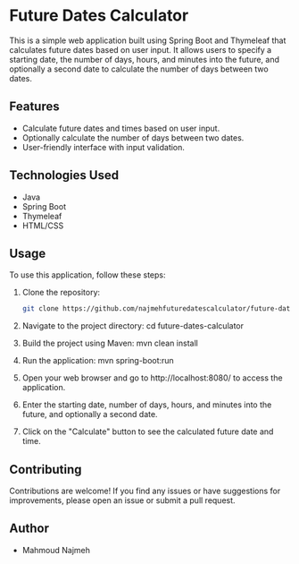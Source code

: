 # Future Dates Calculator

This is a simple web application built using Spring Boot and Thymeleaf that calculates future dates based on user input. It allows users to specify a starting date, the number of days, hours, and minutes into the future, and optionally a second date to calculate the number of days between two dates.

## Features

- Calculate future dates and times based on user input.
- Optionally calculate the number of days between two dates.
- User-friendly interface with input validation.

## Technologies Used

- Java
- Spring Boot
- Thymeleaf
- HTML/CSS

## Usage

To use this application, follow these steps:

1. Clone the repository:
   ```bash
   git clone https://github.com/najmehfuturedatescalculator/future-dates-calculator.git

3. Navigate to the project directory:
   cd future-dates-calculator
   
4. Build the project using Maven:
   mvn clean install
   
6. Run the application:
   mvn spring-boot:run
   
7. Open your web browser and go to http://localhost:8080/ to access the application.
8. Enter the starting date, number of days, hours, and minutes into the future, and optionally a second date.
9. Click on the "Calculate" button to see the calculated future date and time.

## Contributing
Contributions are welcome! If you find any issues or have suggestions for improvements, please open an issue or submit a pull request.

## Author

- Mahmoud Najmeh


